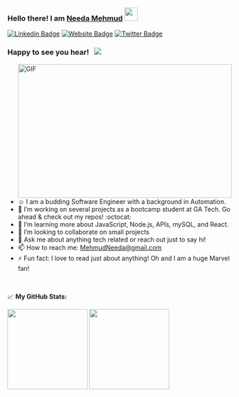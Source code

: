 ### Hello there! I am <a href="https://github.com/NeedaMehmud2017/advanced-css-portfolio" target="_blank">Needa Mehmud</a> <img src="https://raw.githubusercontent.com/MartinHeinz/MartinHeinz/master/wave.gif" width="30px">

[![Linkedin Badge](https://img.shields.io/badge/-LinkedIn-0e76a8?style=flat-square&logo=Linkedin&logoColor=white)](https://www.linkedin.com/in/needamehmud/)
[![Website Badge](https://img.shields.io/badge/Website-3b5998?style=flat-square&logo=google-chrome&logoColor=white)](https://codemyworld1001.wordpress.com/)
[![Twitter Badge](https://img.shields.io/badge/-Twitter-00acee?style=flat-square&logo=Twitter&logoColor=white)](https://twitter.com/needa_mehmud)

### Happy to see you hear! &nbsp; ![](https://komarev.com/ghpvc/?username=needamehmud2017) 

<img align="right" alt="GIF" src="https://media.giphy.com/media/L1R1tvI9svkIWwpVYr/giphy.gif" width="480" height="300" />

- :relaxed: I am a budding Software Engineer with a background in Automation. 
- 🔭 I’m working on several projects as a bootcamp student at GA Tech. Go ahead & check out my repos! :octocat:
- 🌱 I’m learning more about JavaScript, Node.js, APIs, mySQL, and React.
- 👯 I’m looking to collaborate on small projects 
- 💬 Ask me about anything tech related or reach out just to say hi! 
- 📫 How to reach me: MehmudNeeda@gmail.com
- ⚡ Fun fact: I love to read just about anything! Oh and I am a huge Marvel fan!

</br>

📈 **My GitHub Stats:**

<!-- ![Needa's github stats](https://github-readme-stats.vercel.app/api?username=needamehmud2017&&show_icons=true&title_color=ffffff&icon_color=bb2acf&text_color=faeec3&bg_color=151515)      [![Top Langs](https://github-readme-stats.vercel.app/api/top-langs/?username=needamehmud2017&layout=compact&&show_icons=true&title_color=ffffff&icon_color=bb2acf&text_color=faeec3&bg_color=151515)](https://github.com/anuraghazra/github-readme-stats) -->

<p>
  <img height="180em" src="https://github-readme-stats.vercel.app/api?username=needamehmud2017&&show_icons=true&title_color=ffffff&icon_color=bb2acf&text_color=faeec3&bg_color=151515" />
  <img height="180em" src="https://github-readme-stats.vercel.app/api/top-langs/?username=needamehmud2017&layout=compact&&show_icons=true&title_color=ffffff&icon_color=bb2acf&text_color=faeec3&bg_color=151515"/>
</p>




